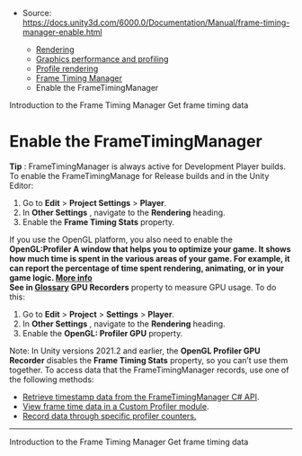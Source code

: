 * Source: https://docs.unity3d.com/6000.0/Documentation/Manual/frame-timing-manager-enable.html

  * [Rendering](https://docs.unity3d.com/6000.0/Documentation/Manual/rendering-and-post-processing.html)
  * [Graphics performance and profiling](https://docs.unity3d.com/6000.0/Documentation/Manual/graphics-performance-profiling.html)
  * [Profile rendering](https://docs.unity3d.com/6000.0/Documentation/Manual/profile-rendering.html)
  * [Frame Timing Manager](https://docs.unity3d.com/6000.0/Documentation/Manual/frame-timing-manager-landing.html)
  * Enable the FrameTimingManager


[](https://docs.unity3d.com/6000.0/Documentation/Manual/frame-timing-manager.html)
Introduction to the Frame Timing Manager
[](https://docs.unity3d.com/6000.0/Documentation/Manual/frame-timing-manager-get-timing-data.html)
Get frame timing data
# Enable the FrameTimingManager
**Tip** : FrameTimingManager is always active for Development Player builds.
To enable the FrameTimingManage for Release builds and in the Unity Editor:
  1. Go to **Edit** > **Project Settings** > **Player**.
  2. In **Other Settings** , navigate to the **Rendering** heading.
  3. Enable the **Frame Timing Stats** property.


If you use the OpenGL platform, you also need to enable the **OpenGL:**Profiler** A window that helps you to optimize your game. It shows how much time is spent in the various areas of your game. For example, it can report the percentage of time spent rendering, animating, or in your game logic. [More info](https://docs.unity3d.com/6000.0/Documentation/Manual/Profiler.html)  
See in [Glossary](https://docs.unity3d.com/6000.0/Documentation/Manual/Glossary.html#Profiler) GPU Recorders** property to measure GPU usage. To do this:
  1. Go to **Edit** > **Project** > **Settings** > **Player**.
  2. In **Other Settings** , navigate to the **Rendering** heading.
  3. Enable the **OpenGL: Profiler GPU** property.


Note: In Unity versions 2021.2 and earlier, the **OpenGL Profiler GPU Recorder** disables the **Frame Timing Stats** property, so you can’t use them together.
To access data that the FrameTimingManager records, use one of the following methods:
  * [Retrieve timestamp data from the FrameTimingManager C# API](https://docs.unity3d.com/6000.0/Documentation/Manual/frame-timing-manager-get-timing-data.html).
  * [View frame time data in a Custom Profiler module](https://docs.unity3d.com/6000.0/Documentation/Manual/frame-timing-manager-get-timing-data.html#ViewFrameTimeDataCustomProfilerModule).
  * [Record data through specific profiler counters.](https://docs.unity3d.com/6000.0/Documentation/Manual/frame-timing-manager-record-timing-data.html)


* * *
[](https://docs.unity3d.com/6000.0/Documentation/Manual/frame-timing-manager.html)
Introduction to the Frame Timing Manager
[](https://docs.unity3d.com/6000.0/Documentation/Manual/frame-timing-manager-get-timing-data.html)
Get frame timing data
